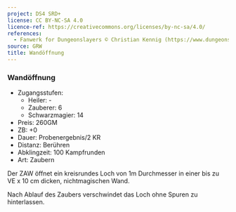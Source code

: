 ```yaml
---
project: DS4 SRD+
license: CC BY-NC-SA 4.0
licence-ref: https://creativecommons.org/licenses/by-nc-sa/4.0/
references: 
  - Fanwerk for Dungeonslayers © Christian Kennig (https://www.dungeonslayers.net/)
source: GRW
title: Wandöffnung
---
```


### Wandöffnung

- Zugangsstufen:
  - Heiler: -
  - Zauberer: 6
  - Schwarzmagier: 14
- Preis: 260GM
- ZB: +0
- Dauer: Probenergebnis/2 KR
- Distanz: Berühren
- Abklingzeit: 100 Kampfrunden
- Art: Zaubern

Der ZAW öffnet ein kreisrundes Loch von 1m Durchmesser in einer bis zu VE x 10 cm dicken, nichtmagischen Wand.

Nach Ablauf des Zaubers verschwindet das Loch ohne Spuren zu hinterlassen.

